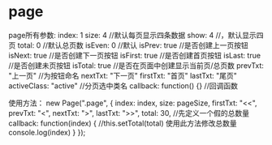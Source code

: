 # page

page所有参数:
index: 1
size: 4 //默认每页显示四条数据
show: 4 //，默认显示四页
total: 0 //默认总页数
isEven: 0 //默认
isPrev: true //是否创建上一页按钮
isNext: true //是否创建下一页按钮
isFirst: true //是否创建首页按钮
isLast: true //是否创建未页按钮
isTotal: true //是否在页面中创建显示当前页/总页数
prevTxt: "上一页" //为按钮命名
nextTxt: "下一页"
firstTxt: "首页"
lastTxt: "尾页"
activeClass: "active" //分页选中类名
callback: function() {} //回调函数

使用方法：
new Page(".page", {
	index: index,
	size: pageSize,
	firstTxt: "&lt;&lt;",
	prevTxt: "&lt;",
	nextTxt: "&gt;",
	lastTxt: "&gt;&gt;",
	total: 30, //先定义一个假的总数量
	callback: function(index) {
		//this.setTotal(total) 使用此方法修改总数量
		console.log(index)
	}
});
